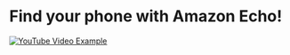 # Find your phone with Amazon Echo!
[![YouTube Video Example](https://img.youtube.com/vi/_S42VruGJko/0.jpg)](https://www.youtube.com/watch?v=_S42VruGJko)
